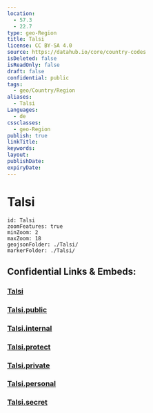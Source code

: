 ```yaml
---
location:
  - 57.3
  - 22.7
type: geo-Region
title: Talsi
license: CC BY-SA 4.0
source: https://datahub.io/core/country-codes
isDeleted: false
isReadOnly: false
draft: false
confidential: public
tags:
  - geo/Country/Region
aliases:
  - Talsi
Languages:
  - de
cssclasses:
  - geo-Region
publish: true
linkTitle:
keywords:
layout:
publishDate:
expiryDate:
---
```


# Talsi

```leaflet
id: Talsi
zoomFeatures: true 
minZoom: 2 
maxZoom: 18
geojsonFolder: ./Talsi/
markerFolder: ./Talsi/
```


## Confidential Links & Embeds: 

### [Talsi](/_Standards/Earth/Continent/Europe/Europe~North/Latvia/Regions~Latvia/Kurzeme/counties~Kurzeme/Talsi.md) 

### [Talsi.public](/_public/Earth/Continent/Europe/Europe~North/Latvia/Regions~Latvia/Kurzeme/counties~Kurzeme/Talsi.public.md) 

### [Talsi.internal](/_internal/Earth/Continent/Europe/Europe~North/Latvia/Regions~Latvia/Kurzeme/counties~Kurzeme/Talsi.internal.md) 

### [Talsi.protect](/_protect/Earth/Continent/Europe/Europe~North/Latvia/Regions~Latvia/Kurzeme/counties~Kurzeme/Talsi.protect.md) 

### [Talsi.private](/_private/Earth/Continent/Europe/Europe~North/Latvia/Regions~Latvia/Kurzeme/counties~Kurzeme/Talsi.private.md) 

### [Talsi.personal](/_personal/Earth/Continent/Europe/Europe~North/Latvia/Regions~Latvia/Kurzeme/counties~Kurzeme/Talsi.personal.md) 

### [Talsi.secret](/_secret/Earth/Continent/Europe/Europe~North/Latvia/Regions~Latvia/Kurzeme/counties~Kurzeme/Talsi.secret.md)

